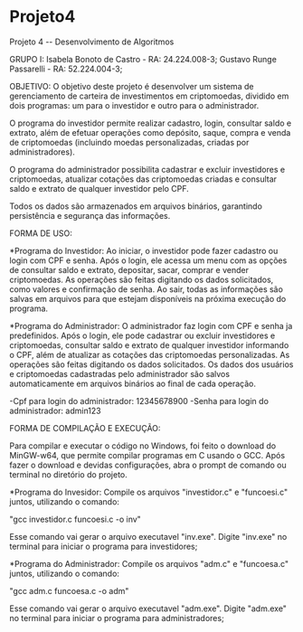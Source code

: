 # Projeto4
Projeto 4 -- Desenvolvimento de Algoritmos 

GRUPO I: 
Isabela Bonoto de Castro - RA: 24.224.008-3; 
Gustavo Runge Passarelli - RA: 52.224.004-3; 

OBJETIVO:
O objetivo deste projeto é desenvolver um sistema de gerenciamento de carteira de investimentos em criptomoedas, dividido em dois programas: um para o investidor e outro para o administrador.

O programa do investidor permite realizar cadastro, login, consultar saldo e extrato, além de efetuar operações como depósito, saque, compra e venda de criptomoedas (incluindo moedas personalizadas, criadas por administradores).

O programa do administrador possibilita cadastrar e excluir investidores e criptomoedas, atualizar cotações das criptomoedas criadas e consultar saldo e extrato de qualquer investidor pelo CPF.

Todos os dados são armazenados em arquivos binários, garantindo persistência e segurança das informações.


FORMA DE USO:

*Programa do Investidor:
Ao iniciar, o investidor pode fazer cadastro ou login com CPF e senha. Após o login, ele acessa um menu com as opções de consultar saldo e extrato, depositar, sacar, comprar e vender criptomoedas. As operações são feitas digitando os dados solicitados, como valores e confirmação de senha. Ao sair, todas as informações são salvas em arquivos para que estejam disponíveis na próxima execução do programa.

*Programa do Administrador:
O administrador faz login com CPF e senha ja predefinidos. Após o login, ele pode cadastrar ou excluir investidores e criptomoedas, consultar saldo e extrato de qualquer investidor informando o CPF, além de atualizar as cotações das criptomoedas personalizadas. As operações são feitas digitando os dados solicitados. Os dados dos usuários e criptomoedas cadastradas pelo administrador são salvos automaticamente em arquivos binários ao final de cada operação.

-Cpf para login do administrador: 12345678900
-Senha para login do administrador: admin123

FORMA DE COMPILAÇÃO E EXECUÇÃO: 

Para compilar e executar o código no Windows, foi feito o download do MinGW-w64, que permite compilar programas em C usando o GCC. Após fazer o download e devidas configurações, abra o prompt de comando ou terminal no diretório do projeto.

*Programa do Invesidor:
Compile os arquivos "investidor.c" e "funcoesi.c" juntos, utilizando o comando:

"gcc investidor.c funcoesi.c -o inv"

Esse comando vai gerar o arquivo executavel "inv.exe". Digite "inv.exe" no terminal para iniciar o programa para investidores;

*Programa do Administrador:
Compile os arquivos "adm.c" e "funcoesa.c" juntos, utilizando o comando:

"gcc adm.c funcoesa.c -o adm"

Esse comando vai gerar o arquivo executavel "adm.exe". Digite "adm.exe" no terminal para iniciar o programa para administradores;

